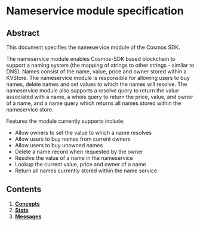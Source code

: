 # Nameservice module specification

## Abstract

This document specifies the nameservice module of the Cosmos SDK.

The nameservice module enables Cosmos-SDK based blockchain to support a naming
system (the mapping of strings to other strings - similar to DNS). Names consist of
the name, value, price and owner stored within a KVStore. The nameservice module is
responsible for allowing users to buy names, delete names and set values to which
the names will resolve. The nameservice module also supports a resolve query to
return the value associated with a name, a whois query to return the price,
value, and owner of a name, and a name query which returns all names stored
within the nameservice store.

Features the module currently supports include:
 - Allow owners to set the value to which a name resolves  
 - Allow users to buy names from current owners
 - Allow users to buy unowned names
 - Delete a name record when requested by the owner
 - Resolve the value of a name in the nameservice
 - Lookup the current value, price and owner of a name
 - Return all names currently stored within the name service
 
## Contents

1. **[Concepts](01_concepts.md)**
2. **[State](02_state.md)**
3. **[Messages](03_messages.md)**
